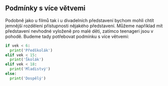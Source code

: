 ## Podmínky s více větvemi

Podobně jako u filmů tak i u divadelních představení bychom mohli chtít
jemnější rozdělení přístupnosti nějakého představení. Můžeme například mít
představení nevhodné vyloženě pro malé děti, zatímco teenageri jsou v pohodě.
Budeme tady potřebovat podmínku s více větvemi:

```python
if vek < 6:
  print('Předškolák')
elif vek < 15:
  print('Školák')
elif vek < 18:
  print('Mladistvý')
else:
  print('Dospělý')
```
